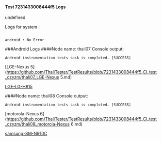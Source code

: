 #### Test 7231433008444f5 Logs

undefined

Logs for system : 
```

android : No Error
```


###Android Logs
####Node name: thali07
Console output:
```
Android instrumentation tests task is completed. [SUCCESS]
```
[LGE-Nexus 5](https://github.com/ThaliTester/TestResults/blob/7231433008444f5_CI_test_czyzm/thali07_LGE-Nexus 5.md)

[LGE-LG-H815](https://github.com/ThaliTester/TestResults/blob/7231433008444f5_CI_test_czyzm/thali07_LGE-LG-H815.md)

####Node name: thali08
Console output:
```
Android instrumentation tests task is completed. [SUCCESS]
```
[motorola-Nexus 6](https://github.com/ThaliTester/TestResults/blob/7231433008444f5_CI_test_czyzm/thali08_motorola-Nexus 6.md)

[samsung-SM-N910C](https://github.com/ThaliTester/TestResults/blob/7231433008444f5_CI_test_czyzm/thali08_samsung-SM-N910C.md)


